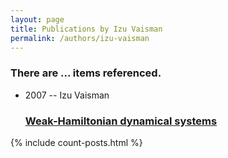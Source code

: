 ```yaml
---
layout: page
title: Publications by Izu Vaisman
permalink: /authors/izu-vaisman
---
```


<h3 id="number-posts">There are ... items referenced.</h3>
<ul class="post-list">
<li><span class='post-meta'>2007 -- Izu Vaisman</span><h3><a class='post-link' href="{{ site.baseurl }}/weak-hamiltonian-dynamical-systems">Weak-Hamiltonian dynamical systems</a></h3></li>

</ul>
{% include count-posts.html %}
